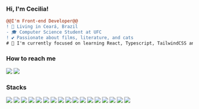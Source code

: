 
### Hi, I'm Cecilia!

``` diff
@@I'm Front-end Developer@@
! 📌 Living in Ceará, Brazil
- 🎓 Computer Science Student at UFC
! 💕 Passionate about films, literature, and cats
# 📖 I'm currently focused on learning React, Typescript, TailwindCSS and Designer UI/UX
```

### How to reach me 

<div>
  <img src="https://img.shields.io/badge/-Gmail-%23796759?style=for-the-badge&logo=instagram&logoColor=white&link=mailto:anacecillia303@gmail.com"/>
  <img src="https://img.shields.io/badge/LinkedIn-%23796759?style=for-the-badge&logo=linkedin&logoColor=white)](https://www.linkedin.com/in/oliveiracecilia/)"/>
</div>


### Stacks

<div align="left">
  <img src="https://img.shields.io/badge/JavaScript-%23796759?style=for-the-badge&logo=javascript&logoColor=white"/>
  <img src="https://img.shields.io/badge/Python-%23796759?style=for-the-badge&logo=python&logoColor=white"/>
  <img src="https://img.shields.io/badge/Java-%23796759?style=for-the-badge&logo=java&logoColor=white"/>
  <img src="https://img.shields.io/badge/TypeScript-%23796759?style=for-the-badge&logo=typescript&logoColor=white"/>
  <img src="https://img.shields.io/badge/html5-%23796759?style=for-the-badge&logo=html5&logoColor=white"/>
  <img src="https://img.shields.io/badge/css3-%23796759?style=for-the-badge&logo=css3&logoColor=white"/>
  <img src="https://img.shields.io/badge/c-%23796759?style=for-the-badge&logo=c&logoColor=white"/>
  <img src="https://img.shields.io/badge/React-%23796759?style=for-the-badge&logo=react&logoColor=white"/>
  <img src="https://img.shields.io/badge/Angular-%23796759?style=for-the-badge&logo=angular&logoColor=white"/>
  <img src="https://img.shields.io/badge/Figma-%23796759?style=for-the-badge&logo=figma&logoColor=white"/>
  <img src="https://img.shields.io/badge/Notion-%23796759?style=for-the-badge&logo=notion&logoColor=white"/>
  <img src="https://img.shields.io/badge/PostgreSQL-%23796759?style=for-the-badge&logo=postgresql&logoColor=white"/>
  <img src="https://img.shields.io/badge/Git-%23796759?style=for-the-badge&logo=git&logoColor=white"/>
  <img src="https://img.shields.io/badge/Windows-%23796759?style=for-the-badge&logo=windows&logoColor=white"/>
  <img src="https://img.shields.io/badge/Visual_Studio_Code-%23796759?style=for-the-badge&logo=visual%20studio%20code&logoColor=white"/>
  <img src="https://img.shields.io/badge/Trello-%23796759?style=for-the-badge&logo=trello&logoColor=white"/>
  <img src="https://img.shields.io/badge/Canva-%23796759.svg?style=for-the-badge&logo=Canva&logoColor=white"/>
</div>
